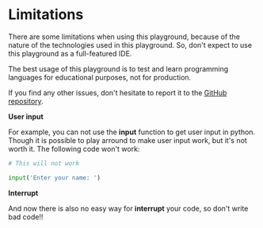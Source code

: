 # Limitations

There are some limitations when using this playground, because of the nature of the technologies used in this playground. So, don't expect to use this playground as a full-featured IDE.

The best usage of this playground is to test and learn programming languages for educational purposes, not for production.

If you find any other issues, don't hesitate to report it to the [GitHub repository](https://github.com/MR-Addict/mdbook-repl).

**User input**

For example, you can not use the **input** function to get user input in python. Though it is possible to play arround to make user input work, but it's not worth it. The following code won't work:

```python
# This will not work

input('Enter your name: ')
```

**Interrupt**

And now there is also no easy way for **interrupt** your code, so don't write bad code!!
